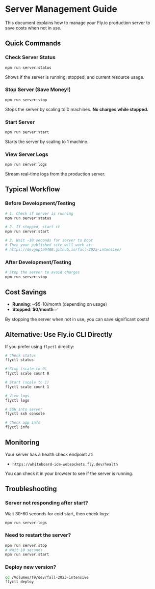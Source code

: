 # Server Management Guide

This document explains how to manage your Fly.io production server to save costs when not in use.

## Quick Commands

### Check Server Status
```bash
npm run server:status
```
Shows if the server is running, stopped, and current resource usage.

### Stop Server (Save Money!)
```bash
npm run server:stop
```
Stops the server by scaling to 0 machines. **No charges while stopped.**

### Start Server
```bash
npm run server:start
```
Starts the server by scaling to 1 machine.

### View Server Logs
```bash
npm run server:logs
```
Stream real-time logs from the production server.

## Typical Workflow

### Before Development/Testing
```bash
# 1. Check if server is running
npm run server:status

# 2. If stopped, start it
npm run server:start

# 3. Wait ~30 seconds for server to boot
# Then your published site will work at:
# https://devgupta0408.github.io/fall-2025-intensive/
```

### After Development/Testing
```bash
# Stop the server to avoid charges
npm run server:stop
```

## Cost Savings

- **Running**: ~$5-10/month (depending on usage)
- **Stopped**: **$0/month** ✅

By stopping the server when not in use, you can save significant costs!

## Alternative: Use Fly.io CLI Directly

If you prefer using `flyctl` directly:

```bash
# Check status
flyctl status

# Stop (scale to 0)
flyctl scale count 0

# Start (scale to 1)
flyctl scale count 1

# View logs
flyctl logs

# SSH into server
flyctl ssh console

# Check app info
flyctl info
```

## Monitoring

Your server has a health check endpoint at:
- `https://whiteboard-ide-websockets.fly.dev/health`

You can check it in your browser to see if the server is running.

## Troubleshooting

### Server not responding after start?
Wait 30-60 seconds for cold start, then check logs:
```bash
npm run server:logs
```

### Need to restart the server?
```bash
npm run server:stop
# Wait 10 seconds
npm run server:start
```

### Deploy new version?
```bash
cd /Volumes/T9/dev/fall-2025-intensive
flyctl deploy
```

